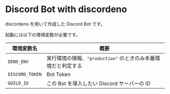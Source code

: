 # Discord Bot with discordeno

discordeno を用いて作成した Discord Bot です。

起動には以下の環境変数が必要です。

| 環境変数名      | 概要                                                          |
| --------------- | ------------------------------------------------------------- |
| `DENO_ENV`      | 実行環境の情報、`"production"` のときのみ本番環境だと判定する |
| `DISCORD_TOKEN` | Bot Token                                                     |
| `GUILD_ID`      | この Bot を導入したい Discord サーバーの ID                   |
